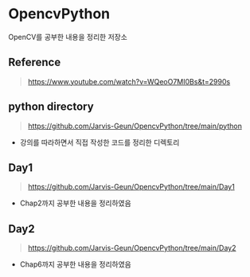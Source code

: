 # OpencvPython
OpenCV를 공부한 내용을 정리한 저장소

## Reference
> https://www.youtube.com/watch?v=WQeoO7MI0Bs&t=2990s

## python directory
> https://github.com/Jarvis-Geun/OpencvPython/tree/main/python
- 강의를 따라하면서 직접 작성한 코드를 정리한 디렉토리

## Day1
> https://github.com/Jarvis-Geun/OpencvPython/tree/main/Day1
- Chap2까지 공부한 내용을 정리하였음

## Day2
> https://github.com/Jarvis-Geun/OpencvPython/tree/main/Day2
- Chap6까지 공부한 내용을 정리하였음
